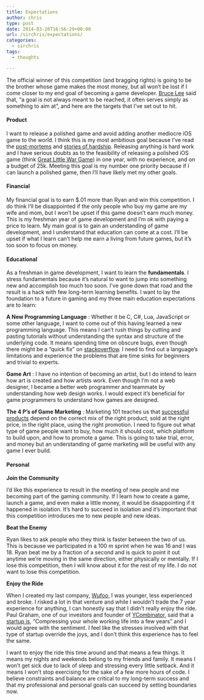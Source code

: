 ```yaml
---
title: Expectations
author: chris
type: post
date: 2014-03-26T16:56:29+00:00
url: /sirchris/expectations/
categories:
  - sirchris
tags:
  - thoughts

---
```

The official winner of this competition (and bragging rights) is going to be the brother whose game makes the most money, but all won&#8217;t be lost if I come closer to my end goal of becoming a game developer. [Bruce Lee][1] said that, &#8220;a goal is not always meant to be reached, it often serves simply as something to aim at&#8221;, and here are the targets that I&#8217;ve set out to hit.
<!--more-->

#### Product

I want to release a polished game and avoid adding another mediocre iOS game to the world. I think this is my most ambitious goal because I&#8217;ve read the [post-mortems][2] and [stories of hardship][3]. Releasing anything is hard work and I have serious doubts as to the feasibility of releasing a polished iOS game (think [Great Little War Game][4]) in one year, with no experience, and on a budget of 25k. Meeting this goal is my number one priority because if I can launch a polished game, then I&#8217;ll have likely met my other goals.

#### Financial

My financial goal is to earn $.01 more than Ryan and win this competition. I do think I&#8217;ll be disappointed if the only people who buy my game are my wife and mom, but I won&#8217;t be upset if this game doesn&#8217;t earn much money. This is my freshman year of game development and I&#8217;m ok with paying a price to learn. My main goal is to gain an understanding of game development, and I understand that education can come at a cost. I&#8217;ll be upset if what I learn can&#8217;t help me earn a living from future games, but it&#8217;s too soon to focus on money.

#### Educational

As a freshman in game development, I want to learn the **fundamentals**. I stress fundamentals because it&#8217;s natural to want to jump into something new and accomplish too much too soon. I&#8217;ve gone down that road and the result is a hack with few long-term learning benefits. I want to lay the foundation to a future in gaming and my three main education expectations are to learn:

**A New Programming Language** : Whether it be C, C#, Lua, JavaScript or some other language, I want to come out of this having learned a new programming language. This means I can&#8217;t rush things by cutting and pasting tutorials without understanding the syntax and structure of the underlying code. It means spending time on obscure bugs, even though there might be a &#8220;quick fix&#8221; on [stackoverflow][5]. I need to find out a language&#8217;s limitations and experience the problems that are time sinks for beginners and trivial to experts.

**Game Art** : I have no intention of becoming an artist, but I do intend to learn how art is created and how artists work. Even though I&#8217;m not a web designer, I became a better web programmer and teammate by understanding how web design works. I would expect it&#8217;s beneficial for game programmers to understand how games are designed.

**The 4 P&#8217;s of Game Marketing** : Marketing 101 teaches us that [successful products][6] depend on the correct mix of the right product, sold at the right price, in the right place, using the right promotion. I need to figure out what type of game people want to buy, how much it should cost, which platform to build upon, and how to promote a game. This is going to take trial, error, and money but an understanding of game marketing will be useful with any game I ever build.

#### Personal

**Join the Community**
  
I&#8217;d like this experience to result in the meeting of new people and me becoming part of the gaming community. If I learn how to create a game, launch a game, and even make a little money, it would be disappointing if it happened in isolation. It&#8217;s hard to succeed in isolation and it&#8217;s important that this competition introduces me to new people and new ideas.

**Beat the Enemy**
  
Ryan likes to ask people who they think is faster between the two of us. This is because we participated in a 100 m sprint when he was 16 and I was 18. Ryan beat me by a fraction of a second and is quick to point it out anytime we&#8217;re moving in the same direction, either physically or mentally. If I lose this competition, then I will know about it for the rest of my life. I do not want to lose this competition.

**Enjoy the Ride**
  
When I created my last company, [Wufoo][7], I was younger, less experienced and broke. I risked a lot in that venture and while I wouldn&#8217;t trade the 7 year experience for anything, I can honestly say that I didn&#8217;t really enjoy the ride. Paul Graham, one of our investors and founder of [YCombinator][8], said that a [startup is][9], &#8220;Compressing your whole working life into a few years&#8221; and I would agree with the sentiment. I feel like the stresses involved with that type of startup override the joys, and I don&#8217;t think this experience has to feel the same.

I want to enjoy the ride this time around and that means a few things. It means my nights and weekends belong to my friends and family. It means I won&#8217;t get sick due to lack of sleep and stressing every little setback. And it means I won&#8217;t stop exercising for the sake of a few more hours of code. I believe constraints and balance are critical to my long-term success and that my professional and personal goals can succeed by setting boundaries now.

 [1]: http://www.brainyquote.com/quotes/quotes/b/brucelee385747.html
 [2]: http://www.gamasutra.com/features/postmortem/
 [3]: http://nyphoon.com/hardships-of-a-game-developer/#.UzGmYNz_VFw
 [4]: http://www.rubicondev.com/glwg/
 [5]: http://stackoverflow.com
 [6]: http://en.wikipedia.org/wiki/E._Jerome_McCarthy
 [7]: http://wufoo.com
 [8]: http://ycombinator.com
 [9]: http://www.paulgraham.com/wealth.html